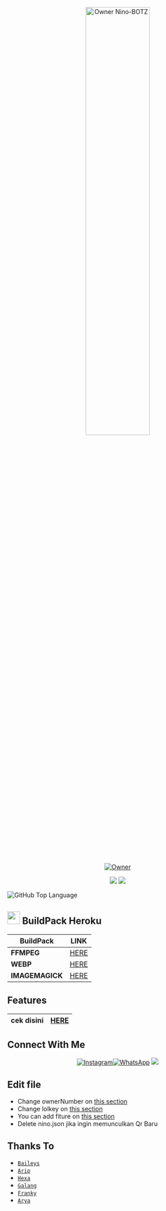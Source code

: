 <p align="center">
    <img src="https://telegra.ph/file/11afe8bcf630870e9ccb2.jpg" width="54%" height="50%" alt="Owner Nino-BOTZ"/>
    <br>
    <a href="https://github.com/Nino-chan02"><img title="Owner" src="https://img.shields.io/badge/Creator-Nino-black?style=for-the-badge&logo=windows"></a>
</p>
<p align="center">
  <img src="https://img.shields.io/badge/-JavaScript-black?style=flat-square&logo=javascript" />
  <img src="https://img.shields.io/badge/-Node.js-black?style=flat-square&logo=Node.js" />
</p>

![GitHub Top Language](https://github-readme-stats.vercel.app/api/top-langs/?username=Nino-chan02&layout=compact&theme=highcontrast)
<br>

## <img src="https://github.com/TheDudeThatCode/TheDudeThatCode/blob/master/Assets/hmm.gif" width="29px"> BuildPack Heroku
| BuildPack | LINK |
|--------|--------|
| **FFMPEG** |[HERE](https://github.com/jonathanong/heroku-buildpack-ffmpeg-latest) |
| **WEBP** | [HERE](https://github.com/clhuang/heroku-buildpack-webp-binaries) |
| **IMAGEMAGICK** | [HERE](https://github.com/DuckyTeam/heroku-buildpack-imagemagick) |

## Features
| **cek disini** | [HERE](https://github.com/Nino-chan02/SelfBotz/blob/main/nino.js#L360) |
| :---------------------------------------------: | :-----------: |

## Connect With Me
<p align="center">
 <a href="https://instagram.com/nino.chan26"><img alt="Instagram" src="https://img.shields.io/badge/Instagram-E4405F?style=for-the-badge&logo=instagram&logoColor=black"/></a><a href="https://wa.me/+6288286421519"><img alt="WhatsApp" src="https://img.shields.io/badge/WhatsApp-25D366?style=for-the-badge&logo=whatsapp&logoColor=black"/></a>
 <a href="https://youtube.com/channel/UCofvtddjxVV_2gOAqGen_sg"><img src="https://img.shields.io/badge/YouTube-OhMyNino?style=for-the-badge&logo=youtube&logoColor=ff0000&link=https://youtube.com/channel/UCofvtddjxVV_2gOAqGen_sg" />
 <a name=Nino-chan02&label=VIEWS&style=flat-square&color=red"/>
</p>


## Edit file
- Change ownerNumber on [this section](https://github.com/Nino-chan02/SelfBotz/blob/main/setting.json#L3)
- Change lolkey on [this section](https://github.com/Nino-chan02/SelfBotz/blob/main/setting.json#L7)
- You can add fiture on [this section](https://github.com/Nino-chan02/SelfBotz/blob/main/nino.js)
- Delete nino.json jika ingin memunculkan Qr Baru


## Thanks To
* [`Baileys`](https://github.com/adiwajshing/Baileys)
* [`Arip`](https://github.com/Akkun3704)
* [`Hexa`](https://github.com/Hexagonz)
* [`Galang`](https://github.com/Zobin33)
* [`Franky`](https://github.com/Franky404)
* [`Arya`](https://github.com/Arya-was)
